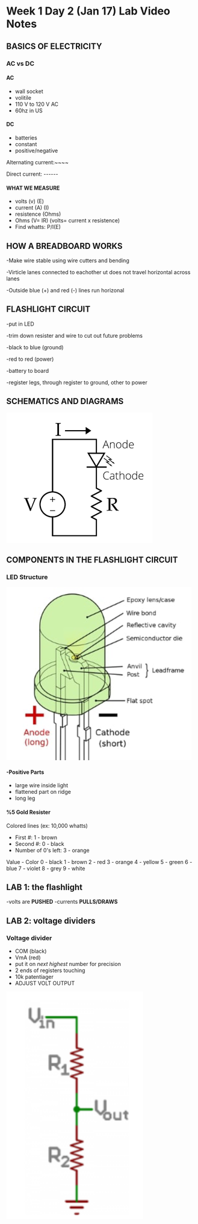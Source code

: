 # Week 1 Day 2 (Jan 17) Lab Video Notes

## BASICS OF ELECTRICITY

### AC vs DC

#### AC

* wall socket
* volitile
* 110 V to 120 V AC
* 60hz in US

#### DC

* batteries
* constant
* positive/negative

Alternating current:~~~~

Direct current: ------

#### WHAT WE MEASURE

* volts (v) (E)
* current (A) (I)
* resistence (Ohms)
* Ohms (V= IR) (volts= current x resistence)
* Find whatts: P/I(E)

## HOW A BREADBOARD WORKS

-Make wire stable using wire cutters and bending

-Virticle lanes connected to eachother ut does not travel horizontal across lanes

-Outside blue (+) and red (-) lines run horizonal

## FLASHLIGHT CIRCUIT

-put in LED

-trim down resister and wire to cut out future problems

-black to blue (ground)

-red to red (power)

-battery to board

-register legs, through register to ground, other to power

## SCHEMATICS AND DIAGRAMS

![Circuit Schematics](Images/curcuit%20schematics.png)

## COMPONENTS IN THE FLASHLIGHT CIRCUIT

### LED Structure

![LED Interior](Images/led%20visual.png)

#### -Positive Parts

* large wire inside light
* flattened part on ridge
* long leg

#### %5 Gold Resister

Colored lines
(ex: 10,000 whatts)

* First #: 1 - brown
* Second #: 0 - black
* Number of 0's left: 3 - orange

Value  -  Color
0 - black
1 - brown
2 - red
3 - orange
4 - yellow
5 - green
6 - blue
7 - violet
8 - grey
9 - white

## LAB 1: the flashlight

-volts are **PUSHED**
-currents **PULLS/DRAWS**

## LAB 2: voltage dividers

### Voltage divider

* COM (black)
* VmA (red)
* put it on *next highest* number for precision
* 2 ends of registers touching
* 10k patentiager
* ADJUST VOLT OUTPUT

![Volt Divider Diagram](Images/volt%20divider.png)
